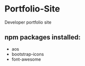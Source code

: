 # Portfolio-Site
Developer portfolio site

## npm packages installed:

- aos
- bootstrap-icons
- font-awesome
